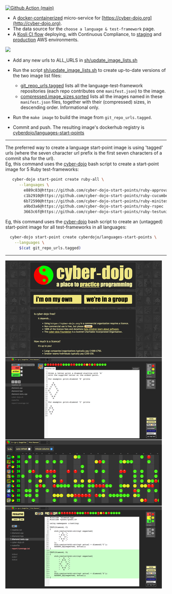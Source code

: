 [![Github Action (main)](https://github.com/cyber-dojo/languages-start-points/actions/workflows/main.yml/badge.svg)](https://github.com/cyber-dojo/languages-start-points/actions)

- A [docker-containerized](https://registry.hub.docker.com/r/cyberdojo/languages-start-points) micro-service for [https://cyber-dojo.org](http://cyber-dojo.org).
- The data source for the `choose a language & test-framework` page.
- A [Kosli CI flow](https://app.kosli.com/cyber-dojo/flows/languages-start-points-ci/trails/) 
  deploying, with Continuous Compliance, to [staging](https://app.kosli.com/cyber-dojo/environments/aws-beta/snapshots/) and [production](https://app.kosli.com/cyber-dojo/environments/aws-prod/snapshots/) AWS environments.

<img width="75%" src="https://user-images.githubusercontent.com/252118/97070783-fa349e80-15d2-11eb-85e3-e0a1201be060.png">

- Add any new urls to ALL_URLS in [sh/update_image_lists.sh](https://github.com/cyber-dojo/languages-start-points/blob/master/sh/update_image_lists.sh) 
- Run the script [sh/update_image_lists.sh](https://github.com/cyber-dojo/languages-start-points/blob/master/sh/update_image_lists.sh) to create up-to-date versions of the two image list files:
  - [git_repo_urls.tagged](https://github.com/cyber-dojo/languages-start-points/blob/master/git_repo_urls.tagged) lists all the language-test-framework repositories (each repo contributes one `manifest.json`) to the image.
  - [compressed.image_sizes.sorted](https://github.com/cyber-dojo/languages-start-points/blob/master/compressed.image_sizes.sorted) lists all the images named in these `manifest.json` files, together with their (compressed) sizes, in descending order. Informational only.

- Run the `make image` to build the image from `git_repo_urls.tagged`.
- Commit and push. The resulting image's dockerhub registry is  [cyberdojo/languages-start-points](https://hub.docker.com/r/cyberdojo/languages-start-points/tags)


***

The preferred way to create a language start-point image is using 'tagged' urls (where the seven
character url prefix is the first seven characters of a commit sha for the url).  
Eg, this command uses the [cyber-dojo](https://github.com/cyber-dojo/commander/blob/master/cyber-dojo) bash script to create a start-point image for 5 Ruby test-frameworks:
```bash
   cyber-dojo start-point create ruby-all \
      --languages \
        e889c83@https://github.com/cyber-dojo-start-points/ruby-approval \
        c1b2910@https://github.com/cyber-dojo-start-points/ruby-cucumber \
        6b72590@https://github.com/cyber-dojo-start-points/ruby-minitest \
        a9bd3a6@https://github.com/cyber-dojo-start-points/ruby-rspec    \
        3663c6f@https://github.com/cyber-dojo-start-points/ruby-testunit
```

Eg, this command uses the [cyber-dojo](https://github.com/cyber-dojo/commander/blob/master/cyber-dojo) bash script to create an (untagged) start-point image for all test-frameworks in all languages:
```bash
  cyber-dojo start-point create cyberdojo/languages-start-points \
    --languages \
      $(cat git_repo_urls.tagged)
```

***

![cyber-dojo.org home page](https://github.com/cyber-dojo/cyber-dojo/blob/master/shared/home_page_snapshot.png)
